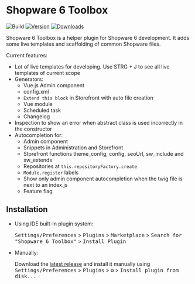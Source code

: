 # Shopware 6 Toolbox

![Build](https://github.com/shyim/shopware6-phpstorm-plugin/workflows/Build/badge.svg)
[![Version](https://img.shields.io/jetbrains/plugin/v/17632.svg)](https://plugins.jetbrains.com/plugin/17632)
[![Downloads](https://img.shields.io/jetbrains/plugin/d/17632.svg)](https://plugins.jetbrains.com/plugin/17632)

<!-- Plugin description -->
Shopware 6 Toolbox is a helper plugin for Shopware 6 development. It adds some live templates and scaffolding of common Shopware files.

Current features:

- Lot of live templates for developing. Use STRG + J to see all live templates of current scope
- Generators:
  - Vue.js Admin component
  - config.xml
  - `Extend this block` in Storefront with auto file creation
  - Vue module
  - Scheduled task
  - Changelog
- Inspection to show an error when abstract class is used incorrectly in the constructor
- Autocompletion for:
  - Admin component
  - Snippets in Administration and Storefront 
  - Storefront functions theme_config, config, seoUrl, sw_include and sw_extends
  - Repositories at `this.repositoryFactory.create`
  - `Module.register` labels
  - Show only admin component autocompletion when the twig file is next to an index.js
  - Feature flag
<!-- Plugin description end -->

## Installation

- Using IDE built-in plugin system:
  
  <kbd>Settings/Preferences</kbd> > <kbd>Plugins</kbd> > <kbd>Marketplace</kbd> > <kbd>Search for "Shopware 6 Toolbox"</kbd> >
  <kbd>Install Plugin</kbd>
  
- Manually:

  Download the [latest release](https://github.com/shyim/shopware6-phpstorm-plugin/releases/latest) and install it manually using
  <kbd>Settings/Preferences</kbd> > <kbd>Plugins</kbd> > <kbd>⚙️</kbd> > <kbd>Install plugin from disk...</kbd>

